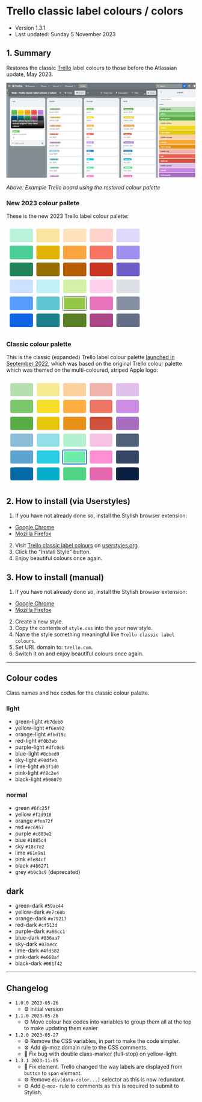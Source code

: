 # Trello classic label colours / colors

* Version 1.3.1
* Last updated: Sunday 5 November 2023


## 1. Summary

Restores the classic [Trello](https://trello.com) label colours to those before the Atlassian update, May 2023.

![2023 colours](trello-classic-label-colours.png "Example Trello board using the restored colour palette")

_Above: Example Trello board using the restored colour palette_


### New 2023 colour pallete

These is the new 2023 Trello label colour palette:

![2023 colours](trello-colours-2023.png "New")


### Classic colour palette

This is the classic (expanded) Trello label colour palette [launched in September 2022](https://blog.trello.com/20-new-trello-label-colors), which was based on the original Trello colour palette which was themed on the multi-coloured, striped Apple logo:

![Classic colours](trello-colours-classic.png "Classic")


## 2. How to install (via Userstyles)

1. If you have not already done so, install the Stylish browser extension:

* [Google Chrome](https://chrome.google.com/webstore/detail/stylish-custom-themes-for/fjnbnpbmkenffdnngjfgmeleoegfcffe)
* [Mozilla Firefox](https://addons.mozilla.org/en-GB/firefox/addon/stylish/)

2. Visit [Trello classic label colours](https://userstyles.org/styles/265025/trello-classic-label-colours) on [userstyles.org](https://userstyles.org/styles/265025/trello-classic-label-colours).
3. Click the "Install Style" button.
4. Enjoy beautiful colours once again.


## 3. How to install (manual)

1. If you have not already done so, install the Stylish browser extension:

* [Google Chrome](https://chrome.google.com/webstore/detail/stylish-custom-themes-for/fjnbnpbmkenffdnngjfgmeleoegfcffe)
* [Mozilla Firefox](https://addons.mozilla.org/en-GB/firefox/addon/stylish/)

2. Create a new style.
3. Copy the contents of `style.css` into the your new style.
4. Name the style something meaningful like `Trello classic label colours`.
5. Set URL domain to: `trello.com`.
6. Switch it on and enjoy beautiful colours once again.


---


## Colour codes

Class names and hex codes for the classic colour palette.


### light

* green-light `#b7deb0`
* yellow-light `#f6ea92`
* orange-light `#fbd19c`
* red-light `#f0b3ab`
* purple-light `#dfc0eb`
* blue-light `#8cbed9`
* sky-light `#90dfeb`
* lime-light `#b3f1d0`
* pink-light `#f8c2e4`
* black-light `#506079`


### normal

* green `#6fc25f`
* yellow `#f2d918`
* orange `#fea72f`
* red `#ec6957`
* purple `#c883e2`
* blue `#1885c4`
* sky `#18c7e2`
* lime `#61e9a1`
* pink `#fe84cf`
* black `#486271`
* grey `#b9c3c9` (deprecated)


## dark

* green-dark `#59ac44`
* yellow-dark `#e7c60b`
* orange-dark `#e79217`
* red-dark `#cf513d`
* purple-dark `#a86cc1`
* blue-dark `#036aa7`
* sky-dark `#03aecc`
* lime-dark `#4fd582`
* pink-dark `#e668af`
* black-dark `#081f42` 


---


## Changelog

* `1.0.0 2023-05-26` 
    * ⚙ Initial version
* `1.1.0 2023-05-26`
    * ⚙ Move colour hex codes into variables to group them all at the top to make updating them easier
* `1.2.0 2023-05-27`
    * ⚙ Remove the CSS variables, in part to make the code simpler.
    * ⚙ Add @-moz domain rule to the CSS comments.
    * 🐛 Fix bug with double class-marker (full-stop) on yellow-light.
* `1.3.1 2023-11-05`
    * 🐛 Fix element. Trello changed the way labels are displayed from `button` to `span` element.
    * ⚙ Remove `div[data-color...]` selector as this is now redundant.
    * ⚙ Add `@-moz-` rule to comments as this is required to submit to Stylish.